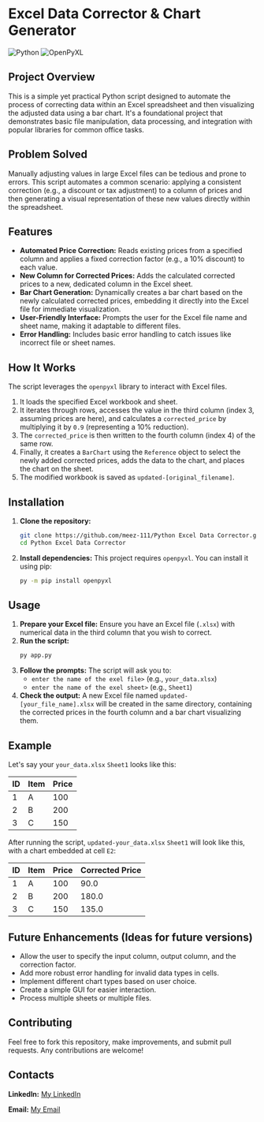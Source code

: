 # Excel Data Corrector & Chart Generator

![Python](https://img.shields.io/badge/Python-3.x-blue.svg)
![OpenPyXL](https://img.shields.io/badge/Library-OpenPyXL-green.svg)

## Project Overview

This is a simple yet practical Python script designed to automate the process of correcting data within an Excel spreadsheet and then visualizing the adjusted data using a bar chart. It's a foundational project that demonstrates basic file manipulation, data processing, and integration with popular libraries for common office tasks.

## Problem Solved

Manually adjusting values in large Excel files can be tedious and prone to errors. This script automates a common scenario: applying a consistent correction (e.g., a discount or tax adjustment) to a column of prices and then generating a visual representation of these new values directly within the spreadsheet.

## Features

-   **Automated Price Correction:** Reads existing prices from a specified column and applies a fixed correction factor (e.g., a 10% discount) to each value.
-   **New Column for Corrected Prices:** Adds the calculated corrected prices to a new, dedicated column in the Excel sheet.
-   **Bar Chart Generation:** Dynamically creates a bar chart based on the newly calculated corrected prices, embedding it directly into the Excel file for immediate visualization.
-   **User-Friendly Interface:** Prompts the user for the Excel file name and sheet name, making it adaptable to different files.
-   **Error Handling:** Includes basic error handling to catch issues like incorrect file or sheet names.

## How It Works

The script leverages the `openpyxl` library to interact with Excel files.
1.  It loads the specified Excel workbook and sheet.
2.  It iterates through rows, accesses the value in the third column (index 3, assuming prices are here), and calculates a `corrected_price` by multiplying it by `0.9` (representing a 10% reduction).
3.  The `corrected_price` is then written to the fourth column (index 4) of the same row.
4.  Finally, it creates a `BarChart` using the `Reference` object to select the newly added corrected prices, adds the data to the chart, and places the chart on the sheet.
5.  The modified workbook is saved as `updated-[original_filename]`.

## Installation

1.  **Clone the repository:**
    ```bash
    git clone https://github.com/meez-111/Python Excel Data Corrector.git
    cd Python Excel Data Corrector
    ```
2.  **Install dependencies:**
    This project requires `openpyxl`. You can install it using pip:
    ```bash
    py -m pip install openpyxl
    ```

## Usage

1.  **Prepare your Excel file:** Ensure you have an Excel file (`.xlsx`) with numerical data in the third column that you wish to correct.
2.  **Run the script:**
    ```bash
    py app.py
    ```
3.  **Follow the prompts:**
    The script will ask you to:
    * `enter the name of the exel file>` (e.g., `your_data.xlsx`)
    * `enter the name of the exel sheet>` (e.g., `Sheet1`)
4.  **Check the output:** A new Excel file named `updated-[your_file_name].xlsx` will be created in the same directory, containing the corrected prices in the fourth column and a bar chart visualizing them.

## Example

Let's say your `your_data.xlsx` `Sheet1` looks like this:

| ID | Item | Price |
| -- | ---- | ----- |
| 1  | A    | 100   |
| 2  | B    | 200   |
| 3  | C    | 150   |

After running the script, `updated-your_data.xlsx` `Sheet1` will look like this, with a chart embedded at cell `E2`:

| ID | Item | Price | Corrected Price |
| -- | ---- | ----- | --------------- |
| 1  | A    | 100   | 90.0            |
| 2  | B    | 200   | 180.0           |
| 3  | C    | 150   | 135.0           |

## Future Enhancements (Ideas for future versions)

-   Allow the user to specify the input column, output column, and the correction factor.
-   Add more robust error handling for invalid data types in cells.
-   Implement different chart types based on user choice.
-   Create a simple GUI for easier interaction.
-   Process multiple sheets or multiple files.

## Contributing

Feel free to fork this repository, make improvements, and submit pull requests. Any contributions are welcome!

## Contacts

**LinkedIn:** [My LinkedIn](https://www.linkedin.com/in/moaz-sabra-3a7565330/)

**Email:** [My Email](meez.sabra.111@gmail.com)